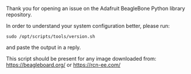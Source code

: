 Thank you for opening an issue on the Adafruit BeagleBone Python library repository.


In order to understand your system configuration better, please run:
```
sudo /opt/scripts/tools/version.sh
```

and paste the output in a reply.

This script should be present for any image downloaded from:
https://beagleboard.org/ or https://rcn-ee.com/

